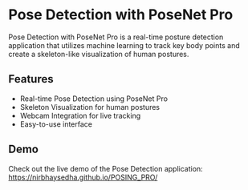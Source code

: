# Pose Detection with PoseNet Pro


Pose Detection with PoseNet Pro is a real-time posture detection application that utilizes machine learning to track key body points and create a skeleton-like visualization of human postures.

## Features

- Real-time Pose Detection using PoseNet Pro
- Skeleton Visualization for human postures
- Webcam Integration for live tracking
- Easy-to-use interface

## Demo

Check out the live demo of the Pose Detection application: https://nirbhaysedha.github.io/POSING_PRO/

